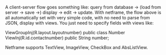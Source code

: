 A client-server flow goes something like: 
query from database -> (load from server -> save ->) display -> edit -> update.
With netframe, the flow above is all automatically set with very simple code, with no need to parse from JSON, display with views. You just need to specify fields with views like:

ViewGroupInj(R.layout.layoutnumber)
public class Number
	ViewInj(R.id.contactnumber)
	public String number;

Netframe supports TextView, ImageView, CheckBox and AbsListView.
